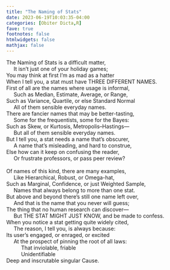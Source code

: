```yaml
---
title: "The Naming of Stats"
date: 2023-06-19T10:03:35-04:00
categories: [Obiter Dicta,R]
fave: true
footnotes: false
htmlwidgets: false
mathjax: false
---
```



The Naming of Stats is a difficult matter,<br>
     It isn’t just one of your holiday games;<br>
You may think at first I’m as mad as a hatter<br>
When I tell you, a stat must have THREE DIFFERENT NAMES.<br>
First of all are the names where usage is informal,<br>
     Such as Median, Estimate, Average, or Range,<br> 
Such as Variance, Quartile, or else Standard Normal<br> 
     All of them sensible everyday names.<br>
There are fancier names that may be better-tasting,<br>
     Some for the frequentists, some for the Bayes:<br>
Such as Skew, or Kurtosis, Metropolis–Hastings—<br>
     But all of them sensible everyday names.<br>
But I tell you, a stat needs a name that’s obscurer,<br>
     A name that’s misleading, and hard to construe,<br>
Else how can it keep on confusing the reader,<br>
     Or frustrate professors, or pass peer review?<br>	 
Of names of this kind, there are many examples,<br>
     Like Hierarchical, Robust, or Omega-hat,<br>
Such as Marginal, Confidence, or just Weighted Sample,<br>
     Names that always belong to more than one stat.<br>
But above and beyond there’s still one name left over,<br>
     And that is the name that you never will guess;<br>
The thing that no human research can discover—<br>
     But THE STAT MIGHT JUST KNOW, and be made to confess.<br>
When you notice a stat getting quite widely cited,<br>
     The reason, I tell you, is always because:<br>
Its user’s engaged, or enraged, or excited<br>
     At the prospect of pinning the root of all laws:<br>
          That inviolable, friable<br>
          Unidentifiable<br>
Deep and inscrutable singular Cause.<br>
